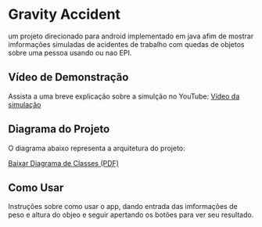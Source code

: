 # Gravity Accident

um projeto direcionado para android implementado em java afim de mostrar imformações simuladas de acidentes de trabalho com quedas de objetos sobre uma pessoa usando ou nao EPI.

## Vídeo de Demonstração

Assista a uma breve explicação sobre a simulção no YouTube:
[Vídeo da simulação](https://www.youtube.com/watch?v=MMTyoqdY-vk&t=6s)

## Diagrama do Projeto

O diagrama abaixo representa a arquitetura do projeto:

[Baixar Diagrama de Classes (PDF)](https://github.com/brieu2332/gravity-accident/blob/master/Diagrama_java.pdf)

## Como Usar

Instruções sobre como usar o app, dando entrada das imformações de peso e altura do objeo e seguir apertando os botões para ver seu resultado.



